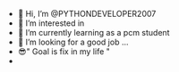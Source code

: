 - 👋 Hi, I’m @PYTHONDEVELOPER2007
- 👀 I’m interested in 
- 🌱 I’m currently learning as a pcm student
- 💞️ I’m looking for a  good job ...
- 😎" Goal is fix in my life "
- 

<!---
PYTHONDEVELOPER2007/PYTHONDEVELOPER2007 is a ✨ special ✨ repository because its `README.md` (this file) appears on your GitHub profile.
You can click the Preview link to take a look at your changes.
--->
